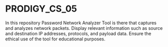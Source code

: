 # PRODIGY_CS_05
In this repository Password Network Analyzer Tool is there that captures and analyzes network packets. Display relevant information such as source and destination IP addresses, protocols, and payload data. Ensure the ethical use of the tool for educational purposes.
